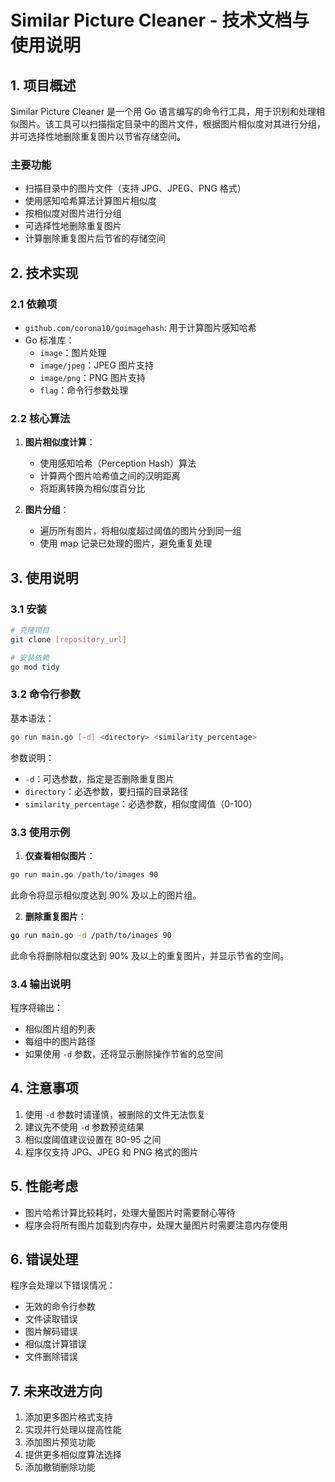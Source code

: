 # Similar Picture Cleaner - 技术文档与使用说明

## 1. 项目概述
Similar Picture Cleaner 是一个用 Go 语言编写的命令行工具，用于识别和处理相似图片。该工具可以扫描指定目录中的图片文件，根据图片相似度对其进行分组，并可选择性地删除重复图片以节省存储空间。

### 主要功能
- 扫描目录中的图片文件（支持 JPG、JPEG、PNG 格式）
- 使用感知哈希算法计算图片相似度
- 按相似度对图片进行分组
- 可选择性地删除重复图片
- 计算删除重复图片后节省的存储空间

## 2. 技术实现

### 2.1 依赖项
- `github.com/corona10/goimagehash`: 用于计算图片感知哈希
- Go 标准库：
  - `image`：图片处理
  - `image/jpeg`：JPEG 图片支持
  - `image/png`：PNG 图片支持
  - `flag`：命令行参数处理

### 2.2 核心算法
1. **图片相似度计算**：
   - 使用感知哈希（Perception Hash）算法
   - 计算两个图片哈希值之间的汉明距离
   - 将距离转换为相似度百分比

2. **图片分组**：
   - 遍历所有图片，将相似度超过阈值的图片分到同一组
   - 使用 map 记录已处理的图片，避免重复处理

## 3. 使用说明

### 3.1 安装
```bash
# 克隆项目
git clone [repository_url]

# 安装依赖
go mod tidy
```

### 3.2 命令行参数
基本语法：
```bash
go run main.go [-d] <directory> <similarity_percentage>
```

参数说明：
- `-d`：可选参数，指定是否删除重复图片
- `directory`：必选参数，要扫描的目录路径
- `similarity_percentage`：必选参数，相似度阈值（0-100）

### 3.3 使用示例
1. **仅查看相似图片**：
```bash
go run main.go /path/to/images 90
```
此命令将显示相似度达到 90% 及以上的图片组。

2. **删除重复图片**：
```bash
go run main.go -d /path/to/images 90
```
此命令将删除相似度达到 90% 及以上的重复图片，并显示节省的空间。

### 3.4 输出说明
程序将输出：
- 相似图片组的列表
- 每组中的图片路径
- 如果使用 `-d` 参数，还将显示删除操作节省的总空间

## 4. 注意事项
1. 使用 `-d` 参数时请谨慎，被删除的文件无法恢复
2. 建议先不使用 `-d` 参数预览结果
3. 相似度阈值建议设置在 80-95 之间
4. 程序仅支持 JPG、JPEG 和 PNG 格式的图片

## 5. 性能考虑
- 图片哈希计算比较耗时，处理大量图片时需要耐心等待
- 程序会将所有图片加载到内存中，处理大量图片时需要注意内存使用

## 6. 错误处理
程序会处理以下错误情况：
- 无效的命令行参数
- 文件读取错误
- 图片解码错误
- 相似度计算错误
- 文件删除错误

## 7. 未来改进方向
1. 添加更多图片格式支持
2. 实现并行处理以提高性能
3. 添加图片预览功能
4. 提供更多相似度算法选择
5. 添加撤销删除功能
